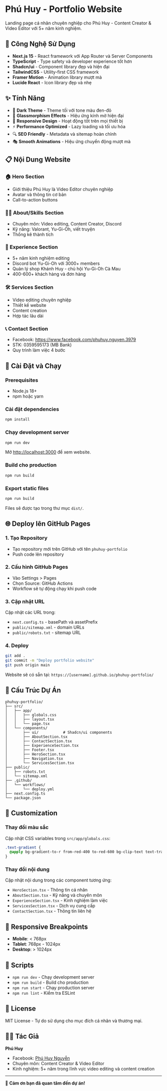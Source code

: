 # Phú Huy - Portfolio Website

Landing page cá nhân chuyên nghiệp cho Phú Huy - Content Creator & Video Editor với 5+ năm kinh nghiệm.

## 🚀 Công Nghệ Sử Dụng

- **Next.js 15** - React framework với App Router và Server Components
- **TypeScript** - Type safety và developer experience tốt hơn
- **Shadcn/ui** - Component library đẹp và hiện đại
- **TailwindCSS** - Utility-first CSS framework
- **Framer Motion** - Animation library mượt mà
- **Lucide React** - Icon library đẹp và nhẹ

## ✨ Tính Năng

- 🌙 **Dark Theme** - Theme tối với tone màu đen-đỏ
- 🎨 **Glassmorphism Effects** - Hiệu ứng kính mờ hiện đại
- 📱 **Responsive Design** - Hoạt động tốt trên mọi thiết bị
- ⚡ **Performance Optimized** - Lazy loading và tối ưu hóa
- 🔍 **SEO Friendly** - Metadata và sitemap hoàn chỉnh
- 🎭 **Smooth Animations** - Hiệu ứng chuyển động mượt mà

## 📋 Nội Dung Website

### 🏠 Hero Section
- Giới thiệu Phú Huy là Video Editor chuyên nghiệp
- Avatar và thông tin cơ bản
- Call-to-action buttons

### 👨‍💻 About/Skills Section
- Chuyên môn: Video editing, Content Creator, Discord
- Kỹ năng: Valorant, Yu-Gi-Oh, viết truyện
- Thống kê thành tích

### 💼 Experience Section
- 5+ năm kinh nghiệm editing
- Discord bot Yu-Gi-Oh với 3000+ members
- Quản lý shop Khánh Huy - chủ hội Yu-Gi-Oh Cà Mau
- 400-600+ khách hàng và đơn hàng

### 🛠️ Services Section
- Video editing chuyên nghiệp
- Thiết kế website
- Content creation
- Hợp tác lâu dài

### 📞 Contact Section
- Facebook: https://www.facebook.com/phuhuy.nguyen.3979
- STK: 0359595173 (MB Bank)
- Quy trình làm việc 4 bước

## 🚀 Cài Đặt và Chạy

### Prerequisites
- Node.js 18+
- npm hoặc yarn

### Cài đặt dependencies
```bash
npm install
```

### Chạy development server
```bash
npm run dev
```

Mở [http://localhost:3000](http://localhost:3000) để xem website.

### Build cho production
```bash
npm run build
```

### Export static files
```bash
npm run build
```

Files sẽ được tạo trong thư mục `dist/`.

## 🌐 Deploy lên GitHub Pages

### 1. Tạo Repository
- Tạo repository mới trên GitHub với tên `phuhuy-portfolio`
- Push code lên repository

### 2. Cấu hình GitHub Pages
- Vào Settings > Pages
- Chọn Source: GitHub Actions
- Workflow sẽ tự động chạy khi push code

### 3. Cập nhật URL
Cập nhật các URL trong:
- `next.config.ts` - basePath và assetPrefix
- `public/sitemap.xml` - domain URLs
- `public/robots.txt` - sitemap URL

### 4. Deploy
```bash
git add .
git commit -m "Deploy portfolio website"
git push origin main
```

Website sẽ có sẵn tại: `https://[username].github.io/phuhuy-portfolio/`

## 📁 Cấu Trúc Dự Án

```
phuhuy-portfolio/
├── src/
│   ├── app/
│   │   ├── globals.css
│   │   ├── layout.tsx
│   │   └── page.tsx
│   └── components/
│       ├── ui/           # Shadcn/ui components
│       ├── AboutSection.tsx
│       ├── ContactSection.tsx
│       ├── ExperienceSection.tsx
│       ├── Footer.tsx
│       ├── HeroSection.tsx
│       ├── Navigation.tsx
│       └── ServicesSection.tsx
├── public/
│   ├── robots.txt
│   └── sitemap.xml
├── .github/
│   └── workflows/
│       └── deploy.yml
├── next.config.ts
└── package.json
```

## 🎨 Customization

### Thay đổi màu sắc
Cập nhật CSS variables trong `src/app/globals.css`:
```css
.text-gradient {
  @apply bg-gradient-to-r from-red-400 to-red-600 bg-clip-text text-transparent;
}
```

### Thay đổi nội dung
Cập nhật nội dung trong các component tương ứng:
- `HeroSection.tsx` - Thông tin cá nhân
- `AboutSection.tsx` - Kỹ năng và chuyên môn
- `ExperienceSection.tsx` - Kinh nghiệm làm việc
- `ServicesSection.tsx` - Dịch vụ cung cấp
- `ContactSection.tsx` - Thông tin liên hệ

## 📱 Responsive Breakpoints

- **Mobile**: < 768px
- **Tablet**: 768px - 1024px
- **Desktop**: > 1024px

## 🔧 Scripts

- `npm run dev` - Chạy development server
- `npm run build` - Build cho production
- `npm run start` - Chạy production server
- `npm run lint` - Kiểm tra ESLint

## 📄 License

MIT License - Tự do sử dụng cho mục đích cá nhân và thương mại.

## 👨‍💻 Tác Giả

**Phú Huy**
- Facebook: [Phú Huy Nguyễn](https://www.facebook.com/phuhuy.nguyen.3979)
- Chuyên môn: Content Creator & Video Editor
- Kinh nghiệm: 5+ năm trong lĩnh vực video editing và content creation

---

💝 **Cảm ơn bạn đã quan tâm đến dự án!**
